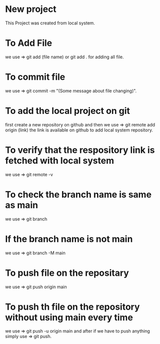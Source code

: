 # New project 

This Project was created from local system.

# To Add File
we use => git add (file name) or git add . for adding all file.

# To commit file
we use => git commit -m "(Some message about file changing)".

# To add the local project on git
first create a new repository on github and then we use => git remote add origin (link)
the link is available on github to add local system repository.

# To verify that the respository link is fetched with local system
we use => git remote -v

# To check the branch name is same as main
we use => git branch

# If the branch name is not main
we use => git branch -M main

# To push  file on the repositary
we use => git push origin main

# To push th file on the repository without using main every time
we use => git push -u origin main
and after if we have to push anything simply use => git push.

